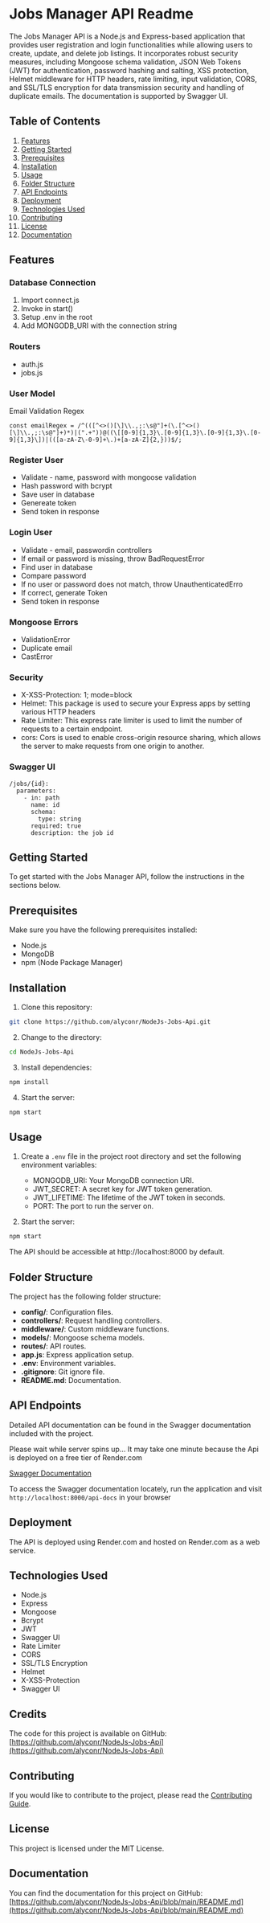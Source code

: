 # Jobs Manager API Readme

The Jobs Manager API is a Node.js and Express-based application that provides user registration and login functionalities while allowing users to create, update, and delete job listings. It incorporates robust security measures, including Mongoose schema validation, JSON Web Tokens (JWT) for authentication, password hashing and salting, XSS protection, Helmet middleware for HTTP headers, rate limiting, input validation, CORS, and SSL/TLS encryption for data transmission security and handling of duplicate emails. The documentation is supported by Swagger UI.

## Table of Contents

1. [Features](#features)
2. [Getting Started](#getting-started)
3. [Prerequisites](#prerequisites)
4. [Installation](#installation)
5. [Usage](#usage)
6. [Folder Structure](#folder-structure)
7. [API Endpoints](#api-endpoints)
8. [Deployment](#deployment)
9. [Technologies Used](#technologies-used)
10. [Contributing](#contributing)
11. [License](#license)
12. [Documentation](#documentation)

## Features


### Database Connection

1. Import connect.js
2. Invoke in start()
3. Setup .env in the root
4. Add MONGODB_URI with the connection string

### Routers

* auth.js
* jobs.js

### User Model

Email Validation Regex 

```
const emailRegex = /^(([^<>()[\]\\.,;:\s@"]+(\.[^<>()[\]\\.,;:\s@"]+)*)|(".+"))@((\[[0-9]{1,3}\.[0-9]{1,3}\.[0-9]{1,3}\.[0-9]{1,3}\])|(([a-zA-Z\-0-9]+\.)+[a-zA-Z]{2,}))$/;
```

### Register User

* Validate - name, password with mongoose validation
* Hash password with bcrypt
* Save user in database
* Genereate token
* Send token in response

### Login User   

* Validate - email, passwordin controllers
* If email or password is missing, throw BadRequestError
* Find user in database
* Compare password
* If no user or password does not match, throw UnauthenticatedErro
* If correct, generate Token
* Send token in response

### Mongoose Errors

* ValidationError
* Duplicate email
* CastError

### Security

* X-XSS-Protection: 1; mode=block
* Helmet: This package is used to secure your Express apps by setting various HTTP headers 
* Rate Limiter: This express rate limiter is used to limit the number of requests to a certain endpoint.
* cors: Cors is used to enable cross-origin resource sharing, which allows the server to make requests from one   origin to another.

### Swagger UI

```
/jobs/{id}:
  parameters:
    - in: path
      name: id
      schema:
        type: string
      required: true
      description: the job id
```

## Getting Started

To get started with the Jobs Manager API, follow the instructions in the sections below.

## Prerequisites

Make sure you have the following prerequisites installed:

- Node.js
- MongoDB
- npm (Node Package Manager)

## Installation

1. Clone this repository:

```bash
git clone https://github.com/alyconr/NodeJs-Jobs-Api.git
```
2. Change to the directory:
```bash
cd NodeJs-Jobs-Api
```
3. Install dependencies:
```bash
npm install
```
4. Start the server:
```bash
npm start
```

## Usage

1. Create a `.env` file in the project root directory and set the following environment variables:

   * MONGODB_URI: Your MongoDB connection URI.
   * JWT_SECRET: A secret key for JWT token generation.
   * JWT_LIFETIME: The lifetime of the JWT token in seconds.
   * PORT: The port to run the server on.

2. Start the server:
```bash
npm start
```
The API should be accessible at http://localhost:8000 by default.

## Folder Structure

The project has the following folder structure:

- **config/**: Configuration files.
- **controllers/**: Request handling controllers.
- **middleware/**: Custom middleware functions.
- **models/**: Mongoose schema models.
- **routes/**: API routes.
- **app.js**: Express application setup.
- **.env**: Environment variables.
- **.gitignore**: Git ignore file.
- **README.md**: Documentation.


## API Endpoints

Detailed API documentation can be found in the Swagger documentation included with the project.

Please wait while server spins up... It may take one minute because the Api is deployed on a free tier of Render.com

[Swagger Documentation](https://jobs-manager-api-892z.onrender.com/)


To access the Swagger documentation locately, run the application and visit `http://localhost:8000/api-docs` in your browser

## Deployment

The API is deployed using Render.com  and hosted on Render.com as a web service.

## Technologies Used

- Node.js
- Express
- Mongoose
- Bcrypt
- JWT
- Swagger UI
- Rate Limiter
- CORS
- SSL/TLS Encryption
- Helmet
- X-XSS-Protection
- Swagger UI

## Credits

The code for this project is available on GitHub: [https://github.com/alyconr/NodeJs-Jobs-Api](https://github.com/alyconr/NodeJs-Jobs-Api)

## Contributing

If you would like to contribute to the project, please read the [Contributing Guide](https://github.com/alyconr/NodeJs-Jobs-Api/blob/main/CONTRIBUTING.md).

## License

This project is licensed under the MIT License.

## Documentation

You can find the documentation for this project on GitHub: [https://github.com/alyconr/NodeJs-Jobs-Api/blob/main/README.md](https://github.com/alyconr/NodeJs-Jobs-Api/blob/main/README.md)
